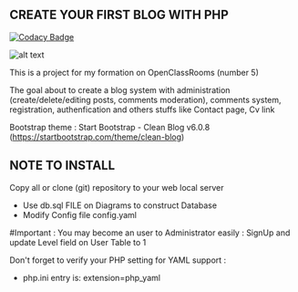 ## CREATE YOUR FIRST BLOG WITH PHP

[![Codacy Badge](https://api.codacy.com/project/badge/Grade/1139c936a35a4a3fa3d502b6b6b1ae02)](https://app.codacy.com/gh/Kimealabs/P5?utm_source=github.com&utm_medium=referral&utm_content=Kimealabs/P5&utm_campaign=Badge_Grade_Settings)

![alt text](https://www.php.net//images/logos/php-med-trans-light.gif)

This is a project for my formation on OpenClassRooms (number 5)

The goal about to create a blog system with administration (create/delete/editing posts, comments moderation), comments system, registration, authenfication and others stuffs like Contact page, Cv link

Bootstrap theme : Start Bootstrap - Clean Blog v6.0.8 (https://startbootstrap.com/theme/clean-blog)


## NOTE TO INSTALL
Copy all or clone (git) repository to your web local server
* Use db.sql FILE on Diagrams to construct Database
* Modify Config file config.yaml

#Important :
You may become an user to Administrator easily : SignUp and update Level field on User Table to 1

Don't forget to verify your PHP setting for YAML support :
* php.ini entry is: extension=php_yaml

